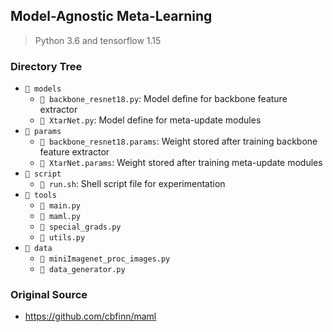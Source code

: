 ## Model-Agnostic Meta-Learning

> Python 3.6 and tensorflow 1.15

### Directory Tree 

- `📂 models`
  - `📄 backbone_resnet18.py`: Model define for backbone feature extractor
  - `📄 XtarNet.py`: Model define for meta-update modules
- `📂 params`
  - `📄 backbone_resnet18.params`: Weight stored after training backbone feature extractor
  - `📄 XtarNet.params`: Weight stored after training meta-update modules
- `📂 script`
  - `📄 run.sh`: Shell script file for experimentation
- `📂 tools`
  - `📄 main.py`
  - `📄 maml.py`
  - `📄 special_grads.py`
  - `📄 utils.py`
- `📂 data`
  - `📄 miniImagenet_proc_images.py`
  - `📄 data_generator.py`

### Original Source

- https://github.com/cbfinn/maml
